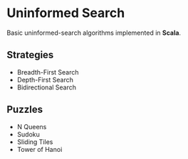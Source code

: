 # Uninformed Search

Basic uninformed-search algorithms implemented in **Scala**.

## Strategies

* Breadth-First Search
* Depth-First Search
* Bidirectional Search
 
## Puzzles

* N Queens
* Sudoku
* Sliding Tiles
* Tower of Hanoi
